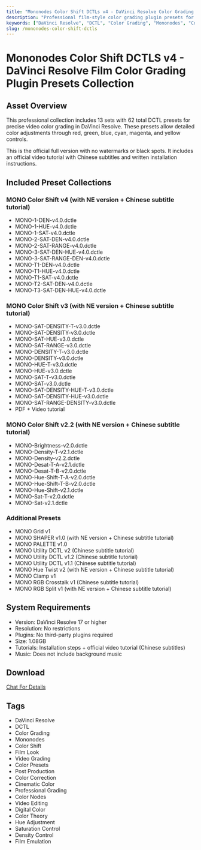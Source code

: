 ```yaml
---
title: "Mononodes Color Shift DCTLs v4 - DaVinci Resolve Color Grading Plugin Presets Collection"
description: "Professional film-style color grading plugin presets for DaVinci Resolve. Includes 13 collections with 62 DCTL nodes for precise color control through red, green, blue, cyan, magenta, and yellow adjustments. No watermarks or black spots."
keywords: ["DaVinci Resolve", "DCTL", "Color Grading", "Mononodes", "Color Shift", "Film Look", "Video Grading", "Color Presets", "Post Production", "Color Correction"]
slug: /mononodes-color-shift-dctls
---
```


# Mononodes Color Shift DCTLS v4 - DaVinci Resolve Film Color Grading Plugin Presets Collection

## Asset Overview

This professional collection includes 13 sets with 62 total DCTL presets for precise video color grading in DaVinci Resolve. These presets allow detailed color adjustments through red, green, blue, cyan, magenta, and yellow controls.

This is the official full version with no watermarks or black spots. It includes an official video tutorial with Chinese subtitles and written installation instructions.

## Included Preset Collections

### MONO Color Shift v4 (with NE version + Chinese subtitle tutorial)
- MONO-1-DEN-v4.0.dctle
- MONO-1-HUE-v4.0.dctle
- MONO-1-SAT-v4.0.dctle
- MONO-2-SAT-DEN-v4.0.dctle
- MONO-2-SAT-RANGE-v4.0.dctle
- MONO-3-SAT-DEN-HUE-v4.0.dctle
- MONO-3-SAT-RANGE-DEN-v4.0.dctle
- MONO-T1-DEN-v4.0.dctle
- MONO-T1-HUE-v4.0.dctle
- MONO-T1-SAT-v4.0.dctle
- MONO-T2-SAT-DEN-v4.0.dctle
- MONO-T3-SAT-DEN-HUE-v4.0.dctle

### MONO Color Shift v3 (with NE version + Chinese subtitle tutorial)
- MONO-SAT-DENSITY-T-v3.0.dctle
- MONO-SAT-DENSITY-v3.0.dctle
- MONO-SAT-HUE-v3.0.dctle
- MONO-SAT-RANGE-v3.0.dctle
- MONO-DENSITY-T-v3.0.dctle
- MONO-DENSITY-v3.0.dctle
- MONO-HUE-T-v3.0.dctle
- MONO-HUE-v3.0.dctle
- MONO-SAT-T-v3.0.dctle
- MONO-SAT-v3.0.dctle
- MONO-SAT-DENSITY-HUE-T-v3.0.dctle
- MONO-SAT-DENSITY-HUE-v3.0.dctle
- MONO-SAT-RANGE-DENSITY-v3.0.dctle
- PDF + Video tutorial

### MONO Color Shift v2.2 (with NE version + Chinese subtitle tutorial)
- MONO-Brightness-v2.0.dctle
- MONO-Density-T-v2.1.dctle
- MONO-Density-v2.2.dctle
- MONO-Desat-T-A-v2.1.dctle
- MONO-Desat-T-B-v2.0.dctle
- MONO-Hue-Shift-T-A-v2.0.dctle
- MONO-Hue-Shift-T-B-v2.0.dctle
- MONO-Hue-Shift-v2.1.dctle
- MONO-Sat-T-v2.0.dctle
- MONO-Sat-v2.1.dctle

### Additional Presets
- MONO Grid v1
- MONO SHAPER v1.0 (with NE version + Chinese subtitle tutorial)
- MONO PALETTE v1.0
- MONO Utility DCTL v2 (Chinese subtitle tutorial)
- MONO Utility DCTL v1.2 (Chinese subtitle tutorial)
- MONO Utility DCTL v1.1 (Chinese subtitle tutorial)
- MONO Hue Twist v2 (with NE version + Chinese subtitle tutorial)
- MONO Clamp v1
- MONO RGB Crosstalk v1 (Chinese subtitle tutorial)
- MONO RGB Split v1 (with NE version + Chinese subtitle tutorial)

## System Requirements

- Version: DaVinci Resolve 17 or higher
- Resolution: No restrictions
- Plugins: No third-party plugins required
- Size: 1.08GB
- Tutorials: Installation steps + official video tutorial (Chinese subtitles)
- Music: Does not include background music

## Download
[Chat For Details](https://wa.me/8613237610083)


## Tags

- DaVinci Resolve
- DCTL
- Color Grading
- Mononodes
- Color Shift
- Film Look
- Video Grading
- Color Presets
- Post Production
- Color Correction
- Cinematic Color
- Professional Grading
- Color Nodes
- Video Editing
- Digital Color
- Color Theory
- Hue Adjustment
- Saturation Control
- Density Control
- Film Emulation